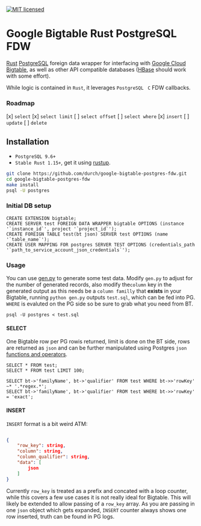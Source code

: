 [![MIT licensed](https://img.shields.io/badge/license-MIT-blue.svg)](https://github.com/durch/rpg_base36/blob/master/LICENSE.md)

# Google Bigtable Rust PostgreSQL FDW

[Rust](https://www.rust-lang.org/en-US/) [PostgreSQL](https://www.postgresql.org/) foreign data wrapper for interfacing with [Google Cloud Bigtable](https://cloud.google.com/bigtable/), as well as other API compatible databases ([HBase](https://hbase.apache.org/) should work with some effort).

While logic is contained in `Rust`, it leverages `PostgreSQL ` `C` FDW callbacks.

### Roadmap
[x] `select`
[x] `select limit`
[ ] `select offset`
[ ] `select where`
[x] `insert`
[ ] `update`
[ ] `delete`

## Installation
+ `PostgreSQL 9.6+`
+ `Stable Rust 1.15+`, get it using [rustup](https://www.rustup.rs/).

```bash
git clone https://github.com/durch/google-bigtable-postgres-fdw.git
cd google-bigtable-postgres-fdw
make install
psql -U postgres
```

### Initial DB setup

```plpgsql
CREATE EXTENSION bigtable;
CREATE SERVER test FOREIGN DATA WRAPPER bigtable OPTIONS (instance '`instance_id`', project '`project_id`');
CREATE FOREIGN TABLE test(bt json) SERVER test OPTIONS (name '`table_name`');
CREATE USER MAPPING FOR postgres SERVER TEST OPTIONS (credentials_path '`path_to_service_account_json_credentials`');
```

### Usage

You can use [gen.py]() to generate some test data. Modify `gen.py` to adjust for the number of generated records, also modify the`column` key in the generated output as this needs be a `column familly` that **exists** in your Bigtable, running `python gen.py` outputs `test.sql`, which can be fed into PG. `WHERE` is evaluted on the PG side so be sure to grab what you need from BT.

```
psql -U postgres < test.sql
```

#### SELECT

One Bigtable row per PG rowis returned, limit is done on the BT side, rows are returned as `json` and can be further manipulated using Postgres `json` [functions and operators](`https://www.postgresql.org/docs/9.6/static/functions-json.html`).

```
SELECT * FROM test;
SELECT * FROM test LIMIT 100;

SELECT bt->'familyName', bt->'qualifier' FROM test WHERE bt->>'rowKey' ~* '.*regex.*';
SELECT bt->'familyName', bt->'qualifier' FROM test WHERE bt->>'rowKey' = 'exact';
```

#### INSERT

`INSERT` format is a bit weird ATM:

```json

{
    "row_key": string,
    "column": string,
    "column_qualifier": string,
    "data": [
        json
    ]
}

```

Currently `row_key` is treated as a prefix and concated with a loop counter, while this covers a few use cases it is not really ideal for Bigtable. This will likely be extended to allow passing of a `row_key` array. As you are passing in one `json` object which gets expanded, `INSERT` counter always shows one row inserted, truth can be found in PG logs.

